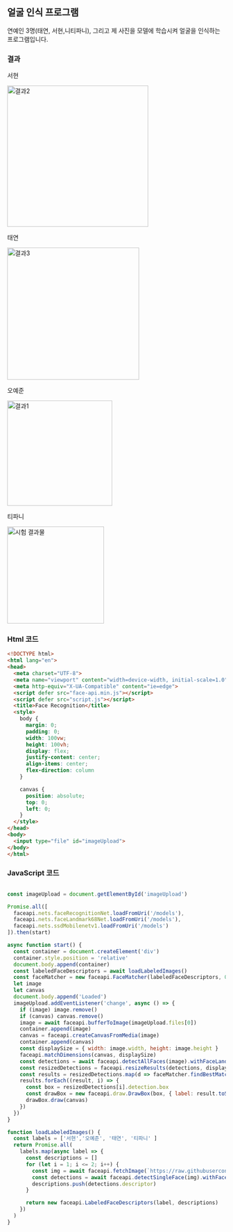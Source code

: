 ## 얼굴 인식 프로그램 

연예인 3명(태연, 서현,니티파니), 그리고 제 사진을 모델에 학습시켜 얼굴을 인식하는 프로그램입니다. 

### 결과 

서현 

<img width="325" alt="결과2" src="https://user-images.githubusercontent.com/102898911/207236409-cf423c71-03f6-4ea9-98ea-e7b8effcc1bf.png">

태연 

<img width="304" alt="결과3" src="https://user-images.githubusercontent.com/102898911/207236434-909fa4de-20e5-4f0c-94f2-36dc60a0bf48.png">

오예준 

<img width="242" alt="결과1" src="https://user-images.githubusercontent.com/102898911/207236477-7b7f3a37-9c38-42d0-ad7c-42919774cba5.png">

티파니 


<img width="223" alt="시험 결과물" src="https://user-images.githubusercontent.com/102898911/207376582-83df5785-8bbc-4a89-ae4e-649b0837521f.png">


### Html 코드 

``` Html 
<!DOCTYPE html>
<html lang="en">
<head>
  <meta charset="UTF-8">
  <meta name="viewport" content="width=device-width, initial-scale=1.0">
  <meta http-equiv="X-UA-Compatible" content="ie=edge">
  <script defer src="face-api.min.js"></script>
  <script defer src="script.js"></script>
  <title>Face Recognition</title>
  <style>
    body {
      margin: 0;
      padding: 0;
      width: 100vw;
      height: 100vh;
      display: flex;
      justify-content: center;
      align-items: center;
      flex-direction: column
    }

    canvas {
      position: absolute;
      top: 0;
      left: 0;
    }
  </style>
</head>
<body>
  <input type="file" id="imageUpload">
</body>
</html>
```

### JavaScript 코드 

``` JavaScript 

const imageUpload = document.getElementById('imageUpload')

Promise.all([
  faceapi.nets.faceRecognitionNet.loadFromUri('/models'),
  faceapi.nets.faceLandmark68Net.loadFromUri('/models'),
  faceapi.nets.ssdMobilenetv1.loadFromUri('/models')
]).then(start)

async function start() {
  const container = document.createElement('div')
  container.style.position = 'relative'
  document.body.append(container)
  const labeledFaceDescriptors = await loadLabeledImages()
  const faceMatcher = new faceapi.FaceMatcher(labeledFaceDescriptors, 0.6)
  let image
  let canvas
  document.body.append('Loaded')
  imageUpload.addEventListener('change', async () => {
    if (image) image.remove()
    if (canvas) canvas.remove()
    image = await faceapi.bufferToImage(imageUpload.files[0])
    container.append(image)
    canvas = faceapi.createCanvasFromMedia(image)
    container.append(canvas)
    const displaySize = { width: image.width, height: image.height }
    faceapi.matchDimensions(canvas, displaySize)
    const detections = await faceapi.detectAllFaces(image).withFaceLandmarks().withFaceDescriptors()
    const resizedDetections = faceapi.resizeResults(detections, displaySize)
    const results = resizedDetections.map(d => faceMatcher.findBestMatch(d.descriptor))
    results.forEach((result, i) => {
      const box = resizedDetections[i].detection.box
      const drawBox = new faceapi.draw.DrawBox(box, { label: result.toString() })
      drawBox.draw(canvas)
    })
  })
}

function loadLabeledImages() {
  const labels = ['서현','오예준', '태연', '티파니' ]
  return Promise.all(
    labels.map(async label => {
      const descriptions = []
      for (let i = 1; i <= 2; i++) {
        const img = await faceapi.fetchImage(`https://raw.githubusercontent.com/Joon1899/assignment/main/labeled_images/${label}/${i}.png`)
        const detections = await faceapi.detectSingleFace(img).withFaceLandmarks().withFaceDescriptor()
        descriptions.push(detections.descriptor)
      }

      return new faceapi.LabeledFaceDescriptors(label, descriptions)
    })
  )
}
```
```
